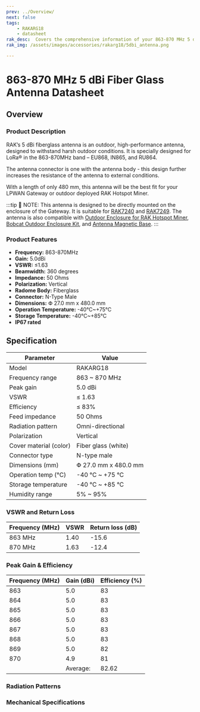 ```yaml
---
prev: ../Overview/
next: false
tags: 
    - RAKARG18
    - datasheet
rak_desc:  Covers the comprehensive information of your 863-870 MHz 5 dBi Fiber Glass Antenna to help you in using it. This information includes technical specifications and characteristics.
rak_img: /assets/images/accessories/rakarg18/5dbi_antenna.png

---
```


# 863-870 MHz 5 dBi Fiber Glass Antenna Datasheet

## Overview

### Product Description

RAK’s 5 dBi fiberglass antenna is an outdoor, high-performance antenna, designed to withstand harsh outdoor conditions. It is specially designed for LoRa® in the 863-870MHz band – EU868, IN865, and RU864. 

The antenna connector is one with the antenna body - this design further increases the resistance of the antenna to external conditions.

With a length of only 480 mm, this antenna will be the best fit for your LPWAN Gateway or outdoor deployed RAK Hotspot Miner.

:::tip 📝 NOTE:
This antenna is designed to be directly mounted on the enclosure of the Gateway. It is suitable for [RAK7240](https://docs.rakwireless.com/Product-Categories/WisGate/RAK7240/Overview/) and [RAK7249](https://docs.rakwireless.com/Product-Categories/WisGate/RAK7249/Overview/). The antenna is also compatible with [Outdoor Enclosure for RAK Hotspot Miner](https://docs.rakwireless.com/Product-Categories/Accessories/Outdoor-Enclosure-Kit/Overview/#rak-hotspot-miner-outdoor-case), [Bobcat Outdoor Enclosure Kit](https://docs.rakwireless.com/Product-Categories/Accessories/Bobcat-Enclosure-Kit/Overview/), and [Antenna Magnetic Base](https://docs.rakwireless.com/Product-Categories/Accessories/RAKA0C52/Overview/). 
:::

### Product Features

- **Frequency:** 863-870MHz
- **Gain:** 5.0dBi
- **VSWR:** ≤1.63
- **Beamwidth:** 360 degrees
- **Impedance:** 50 Ohms
- **Polarization:** Vertical
- **Radome Body:** Fiberglass
- **Connector:** N-Type Male
- **Dimensions:** Փ 27.0 mm x 480.0 mm
- **Operation Temperature:** -40°C~+75°C
- **Storage Temperature:** -40°C~+85°C
- **IP67 rated**


## Specification

| Parameter              | Value                |
| ---------------------- | -------------------- |
| Model                  | RAKARG18             |
| Frequency range        | 863 ~ 870 MHz        |
| Peak gain              | 5.0 dBi              |
| VSWR                   | ≤ 1.63               |
| Efficiency             | ≤ 83%                |
| Feed impedance         | 50 Ohms              |
| Radiation pattern      | Omni-directional     |
| Polarization           | Vertical             |
| Cover material (color) | Fiber glass (white)  |
| Connector type         | N-type male          |
| Dimensions (mm)        | Փ 27.0 mm x 480.0 mm |
| Operation temp (°C)    | -40 °C ~ +75 °C      |
| Storage temperature    | -40 °C ~ +85 °C      |
| Humidity range         | 5% ~ 95%             |

### VSWR and Return Loss

| Frequency (MHz) | VSWR | Return loss (dB) |
| --------------- | ---- | ---------------- |
| 863 MHz         | 1.40 | -15.6            |
| 870 MHz         | 1.63 | -12.4            |

<rk-img
  src="/assets/images/accessories/rakarg18/2.png"
  width="60%"
  caption="RAKARG18 VSWR graph"
/>


### Peak Gain & Efficiency

| Frequency (MHz) | Gain (dBi) | Efficiency (%) |
| --------------- | ---------- | -------------- |
| 863             | 5.0        | 83             |
| 864             | 5.0        | 83             |
| 865             | 5.0        | 83             |
| 866             | 5.0        | 83             |
| 867             | 5.0        | 83             |
| 868             | 5.0        | 83             |
| 869             | 5.0        | 82             |
| 870             | 4.9        | 81             |
|                 | Average:   | 82.62          |

### Radiation Patterns

<rk-img
  src="/assets/images/accessories/rakarg18/3.png"
  width="60%"
  caption="RAKARG18 radiation patterns"
/> 


### Mechanical Specifications

<rk-img
  src="/assets/images/accessories/rakarg18/4.png"
  width="60%"
  caption="RAKARG18 mechanical specifications"
/> 
